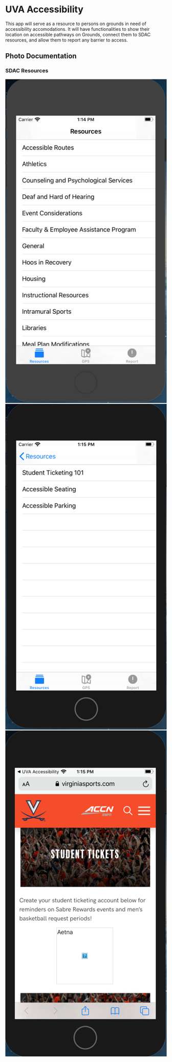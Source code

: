 # UVA Accessibility
This app will serve as a resource to persons on grounds in need of accessibility accomodations. It will have functionalities to show their location on accessible pathways on Grounds, connect them to SDAC resources, and allow them to report any barrier to access.

## Photo Documentation

### SDAC Resources
![Resources First Page](/ResourcePage1.png) ![Resources Second Page](/ResourcePage2.png) ![Resources Final Page](/ResourcePage3.png)
